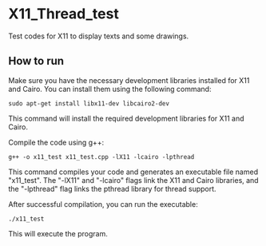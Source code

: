 # X11_Thread_test
Test codes for X11 to display texts and some drawings.

## How to run
Make sure you have the necessary development libraries installed for X11 and Cairo. You can install them using the following command:

    sudo apt-get install libx11-dev libcairo2-dev

This command will install the required development libraries for X11 and Cairo.

Compile the code using g++:

    g++ -o x11_test x11_test.cpp -lX11 -lcairo -lpthread

This command compiles your code and generates an executable file named "x11_test". The "-lX11" and "-lcairo" flags link the X11 and Cairo libraries, and the "-lpthread" flag links the pthread library for thread support.

After successful compilation, you can run the executable:

    ./x11_test

This will execute the program.
